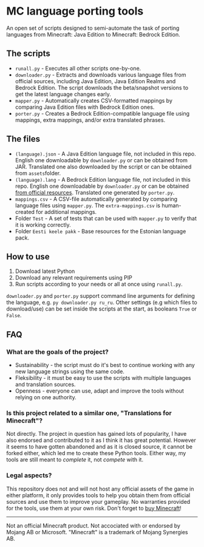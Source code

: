 # MC language porting tools

An open set of scripts designed to semi-automate the task of porting languages from Minecraft: Java Edition to Minecraft: Bedrock Edition.

## The scripts

* `runall.py` - Executes all other scripts one-by-one.
* `downloader.py` - Extracts and downloads various language files from official sources, including Java Edition, Java Edition Realms and Bedrock Edition. The script downloads the beta/snapshot versions to get the latest language changes early.
* `mapper.py` - Automatically creates CSV-formatted mappings by comparing Java Edition files with Bedrock Edition ones.
* `porter.py` - Creates a Bedrock Edition-compatible language file using mappings, extra mappings, and/or extra translated phrases.

## The files

* `(language).json` - A Java Edition language file, not included in this repo. English one downloadable by `downloader.py` or can be obtained from JAR. Translated one also downloaded by the script or can be obtained from `assets`folder.
* `(language).lang` - A Bedrock Edition language file, not included in this repo. English one downloadable by `downloader.py` or can be obtained [from official resources](https://aka.ms/MinecraftBetaResources). Translated one generated by `porter.py`.
* `mappings.csv` - A CSV-file automatically generated by comparing language files using `mapper.py`. The `extra-mappings.csv` is human-created for additional mappings.
* Folder `Test` - A set of tests that can be used with `mapper.py` to verify that it is working correctly.
* Folder `Eesti keele pakk` - Base resources for the Estonian language pack.

## How to use

1) Download latest Python
2) Download any relevant requirements using PIP
3) Run scripts according to your needs or all at once using `runall.py`.

`downloader.py` and `porter.py` support command line arguments for defining the language, e.g. `py downloader.py ru_ru`. Other settings (e.g which files to download/use) can be set inside the scripts at the start, as booleans `True` or `False`.

## FAQ

### What are the goals of the project?

* Sustainability - the script must do it's best to continue working with any new language strings using the same code.
* Fleksibility - it must be easy to use the scripts with multiple languages and translation sources. 
* Openness - everyone can use, adapt and improve the tools without relying on one authority.

### Is this project related to a similar one, "Translations for Minecraft"?

Not directly. The project in question has gained lots of popularity, I have also endorsed and contributed to it as I think it has great potential. 
However it seems to have gotten abandoned and as it is closed source, it cannot be forked either, which led me to create these Python tools. 
Either way, my tools are still meant to *complete* it, not *compete* with it.

### Legal aspects?

This repository does not and will not host any official assets of the game in either platform, it only provides tools to help you obtain them from official sources and use them to improve your gameplay. No warranties provided for the tools, use them at your own risk. Don't forget to [buy Minecraft](https://minecraft.net)!

---

Not an official Minecraft product. Not accociated with or endorsed by Mojang AB or Microsoft. "Minecraft" is a trademark of Mojang Synergies AB.